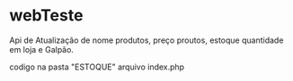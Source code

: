 # webTeste

Api de Atualização de nome produtos, preço proutos, estoque quantidade em loja e Galpão.

codigo na pasta "ESTOQUE" arquivo index.php
